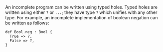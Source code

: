 An incomplete program can be written using typed holes.
Typed holes are written using either `?` or `...`; they have type `?` which unifies with any other type.
For example, an incomplete implementation of boolean negation can be written as follows:

```pol
def Bool.neg : Bool {
  True => ?,
  False => ?,
}
```
